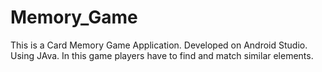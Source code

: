 # Memory_Game
This is a Card Memory Game Application.
Developed on Android Studio.
Using JAva.
In this game players have to find and match similar elements.
